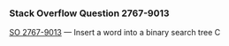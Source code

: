 ### Stack Overflow Question 2767-9013

[SO 2767-9013](https://stackoverflow.com/q/27679013) &mdash;
Insert a word into a binary search tree C
